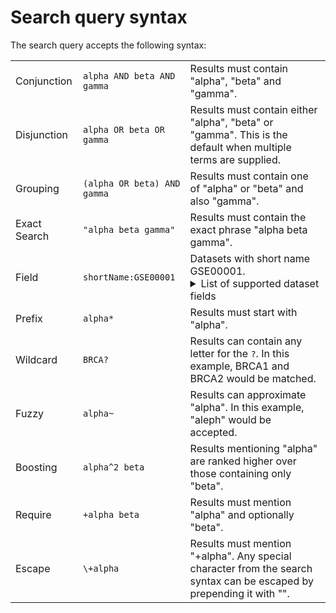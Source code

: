 # Search query syntax

The search query accepts the following syntax:

|              |                             |                                                                                                                                 |
|--------------|-----------------------------|---------------------------------------------------------------------------------------------------------------------------------|
| Conjunction  | `alpha AND beta AND gamma`  | Results must contain "alpha", "beta" and "gamma".                                                                               |
| Disjunction  | `alpha OR beta OR gamma`    | Results must contain either "alpha", "beta" or "gamma". This is the default when multiple terms are supplied.                   | 
| Grouping     | `(alpha OR beta) AND gamma` | Results must contain one of "alpha" or "beta" and also "gamma".                                                                 |
| Exact Search | `"alpha beta gamma"`        | Results must contain the exact phrase "alpha beta gamma".                                                                       |
| Field        | `shortName:GSE00001`        | Datasets with short name GSE00001. <details><summary>List of supported dataset fields</summary>{searchableProperties}</details> |
| Prefix       | `alpha*`                    | Results must start with "alpha".                                                                                                |
| Wildcard     | `BRCA?`                     | Results can contain any letter for the `?`. In this example, BRCA1 and BRCA2 would be matched.                                  | 
| Fuzzy        | `alpha~`                    | Results can approximate "alpha". In this example, "aleph" would be accepted.                                                    |
| Boosting     | `alpha^2 beta`              | Results mentioning "alpha" are ranked higher over those containing only "beta".                                                 |
| Require      | `+alpha beta`               | Results must mention "alpha" and optionally "beta".                                                                             |
| Escape       | `\+alpha`                   | Results must mention "+alpha". Any special character from the search syntax can be escaped by prepending it with "\".           | 
